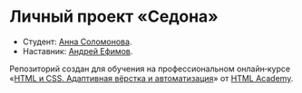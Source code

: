 # Личный проект «Седона» 

* Студент: [Анна Соломонова](https://up.htmlacademy.ru/adaptive/28/user/2313423).
* Наставник: [Андрей Ефимов](https://htmlacademy.ru/profile/efiand).


Репозиторий создан для обучения на профессиональном онлайн‑курсе «[HTML и CSS. Адаптивная вёрстка и автоматизация](https://htmlacademy.ru/intensive/adaptive)» от [HTML Academy](https://htmlacademy.ru).

[check-image]: https://github.com/htmlacademy-adaptive/2313423-sedona-28/workflows/Project%20check/badge.svg?branch=master
[check-url]: https://github.com/htmlacademy-adaptive/2313423-sedona-28/actions
